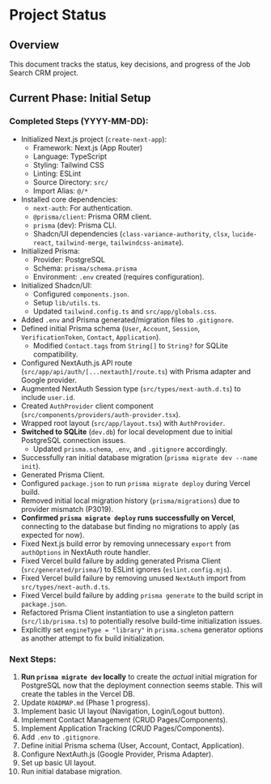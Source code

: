 # Project Status

## Overview

This document tracks the status, key decisions, and progress of the Job Search CRM project.

## Current Phase: Initial Setup

### Completed Steps (YYYY-MM-DD):

*   Initialized Next.js project (`create-next-app`):
    *   Framework: Next.js (App Router)
    *   Language: TypeScript
    *   Styling: Tailwind CSS
    *   Linting: ESLint
    *   Source Directory: `src/`
    *   Import Alias: `@/*`
*   Installed core dependencies:
    *   `next-auth`: For authentication.
    *   `@prisma/client`: Prisma ORM client.
    *   `prisma` (dev): Prisma CLI.
    *   Shadcn/UI dependencies (`class-variance-authority`, `clsx`, `lucide-react`, `tailwind-merge`, `tailwindcss-animate`).
*   Initialized Prisma:
    *   Provider: PostgreSQL
    *   Schema: `prisma/schema.prisma`
    *   Environment: `.env` created (requires configuration).
*   Initialized Shadcn/UI:
    *   Configured `components.json`.
    *   Setup `lib/utils.ts`.
    *   Updated `tailwind.config.ts` and `src/app/globals.css`.
*   Added `.env` and Prisma generated/migration files to `.gitignore`.
*   Defined initial Prisma schema (`User`, `Account`, `Session`, `VerificationToken`, `Contact`, `Application`).
    *   Modified `Contact.tags` from `String[]` to `String?` for SQLite compatibility.
*   Configured NextAuth.js API route (`src/app/api/auth/[...nextauth]/route.ts`) with Prisma adapter and Google provider.
*   Augmented NextAuth Session type (`src/types/next-auth.d.ts`) to include `user.id`.
*   Created `AuthProvider` client component (`src/components/providers/auth-provider.tsx`).
*   Wrapped root layout (`src/app/layout.tsx`) with `AuthProvider`.
*   **Switched to SQLite** (`dev.db`) for local development due to initial PostgreSQL connection issues.
    *   Updated `prisma.schema`, `.env`, and `.gitignore` accordingly.
*   Successfully ran initial database migration (`prisma migrate dev --name init`).
*   Generated Prisma Client.
*   Configured `package.json` to run `prisma migrate deploy` during Vercel build.
*   Removed initial local migration history (`prisma/migrations`) due to provider mismatch (P3019).
*   **Confirmed `prisma migrate deploy` runs successfully on Vercel**, connecting to the database but finding no migrations to apply (as expected for now).
*   Fixed Next.js build error by removing unnecessary `export` from `authOptions` in NextAuth route handler.
*   Fixed Vercel build failure by adding generated Prisma Client (`src/generated/prisma/`) to ESLint ignores (`eslint.config.mjs`).
*   Fixed Vercel build failure by removing unused `NextAuth` import from `src/types/next-auth.d.ts`.
*   Fixed Vercel build failure by adding `prisma generate` to the build script in `package.json`.
*   Refactored Prisma Client instantiation to use a singleton pattern (`src/lib/prisma.ts`) to potentially resolve build-time initialization issues.
*   Explicitly set `engineType = "library"` in `prisma.schema` generator options as another attempt to fix build initialization.

### Next Steps:

1.  **Run `prisma migrate dev` locally** to create the *actual* initial migration for PostgreSQL now that the deployment connection seems stable. This will create the tables in the Vercel DB.
2.  Update `ROADMAP.md` (Phase 1 progress).
3.  Implement basic UI layout (Navigation, Login/Logout button).
4.  Implement Contact Management (CRUD Pages/Components).
5.  Implement Application Tracking (CRUD Pages/Components).
6.  Add `.env` to `.gitignore`.
7.  Define initial Prisma schema (User, Account, Contact, Application).
8.  Configure NextAuth.js (Google Provider, Prisma Adapter).
9.  Set up basic UI layout.
10. Run initial database migration. 